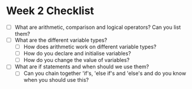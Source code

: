 # Week 2 Checklist

- [ ] What are arithmetic, comparison and logical operators? Can you list them?
- [ ] What are the different variable types?
  - [ ] How does arithmetic work on different variable types?
  - [ ] How do you declare and initialise variables?
  - [ ] How do you change the value of variables?
- [ ] What are if statements and when should we use them?
  - [ ] Can you chain together 'if's, 'else if's and 'else's and do you know when you should use this?
